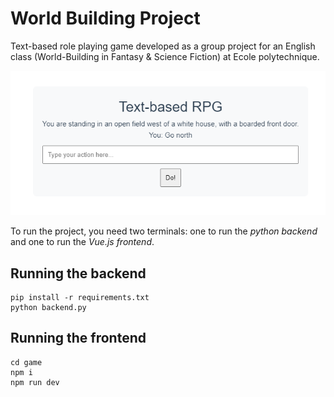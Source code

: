# World Building Project

Text-based role playing game developed as a group project for an English class (World-Building in Fantasy &amp; Science Fiction) at Ecole polytechnique.

![screenshot](/screenshot.png)

To run the project, you need two terminals: one to run the *python backend* and one to run the *Vue.js frontend*.

## Running the backend

```
pip install -r requirements.txt
python backend.py
```

## Running the frontend

```
cd game
npm i
npm run dev
```
